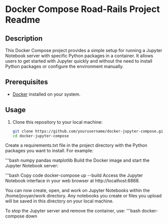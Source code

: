# Docker Compose Road-Rails Project Readme

## Description
This Docker Compose project provides a simple setup for running a Jupyter Notebook server with specific Python packages in a container. It allows users to get started with Jupyter quickly and without the need to install Python packages or configure the environment manually.

## Prerequisites
- [Docker](https://www.docker.com/) installed on your system.

## Usage
1. Clone this repository to your local machine:
   ```bash
   git clone https://github.com/yourusername/docker-jupyter-compose.git
   cd docker-jupyter-compose
Create a requirements.txt file in the project directory with the Python packages you want to install. For example:

'''bash
numpy
pandas
matplotlib
Build the Docker image and start the Jupyter Notebook server:

'''bash
Copy code
docker-compose up --build
Access the Jupyter Notebook interface in your web browser at http://localhost:8888.

You can now create, open, and work on Jupyter Notebooks within the /home/jovyan/work directory. Any notebooks you create or files you upload will be saved in this directory on your local machine.

To stop the Jupyter server and remove the container, use:
'''bash
docker-compose down

